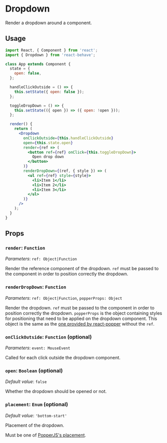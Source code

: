 <!--
  THIS FILE WAS GENERATED!
  Don't make any changes in it, update src/components/Dropdown/Dropdown.js instead.
-->

# Dropdown

[create-ref]: https://reactjs.org/docs/react-api.html#reactcreateref
[react-popper]: https://github.com/FezVrasta/react-popper
[popper-props]: https://github.com/FezVrasta/react-popper#children
[popper-placements]: https://popper.js.org/popper-documentation.html#Popper.placements

Render a dropdown around a component.

## Usage

```jsx
import React, { Component } from 'react';
import { Dropdown } from 'react-behave';

class App extends Component {
  state = {
    open: false,
  };

  handleClickOutside = () => {
    this.setState({ open: false });
  };

  toggleDropDown = () => {
    this.setState(({ open }) => ({ open: !open }));
  };

  render() {
    return (
      <Dropdown
        onClickOutside={this.handleClickOutside}
        open={this.state.open}
        render={ref => (
          <button ref={ref} onClick={this.toggleDropDown}>
            Open drop down
          </button>
        )}
        renderDropDown={(ref, { style }) => (
          <ul ref={ref} style={style}>
            <li>Item 1</li>
            <li>Item 2</li>
            <li>Item 3</li>
          </ul>
        )}
      />
    );
  }
}
```

## Props

### `render`: `Function`

_Parameters_: `ref: Object|Function`

Render the reference component of the dropdown.
`ref` must be passed to the component in order to position correctly the dropdown.

### `renderDropDown`: `Function`

_Parameters_: `ref: Object|Function`, `popperProps: Object`

Render the dropdown.
`ref` must be passed to the component in order to position correctly the dropdown.
`popperProps` is the object containing styles for positioning that need to be applied on the dropdown component.
This object is the same as the [one provided by react-popper][popper-props] without the `ref`.

### `onClickOutside`: `Function` (optional)

_Parameters_: `event: MouseEvent`

Called for each click outside the dropdown component.

### `open`: `Boolean` (optional)

_Default value_: `false`

Whether the dropdown should be opened or not.

### `placement`: `Enum` (optional)

_Default value_: `'bottom-start'`

Placement of the dropdown.

Must be one of [PopperJS's placement][popper-placements].
